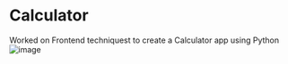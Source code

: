 # Calculator
Worked on Frontend techniquest to create a Calculator app using Python
![image](https://user-images.githubusercontent.com/63169963/193861649-b2c1144e-68a4-499d-bdbd-5e8510618ac7.png)


